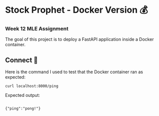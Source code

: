 # Stock Prophet - Docker Version :moneybag:
### Week 12 MLE Assignment

The goal of this project is to deploy a FastAPI application inside a Docker container. 

## Connect :electric_plug:

Here is the command I used to test that the Docker container ran as expected:

```
curl localhost:8000/ping

```

Expected output:

```

{"ping":"pong!"}

```

